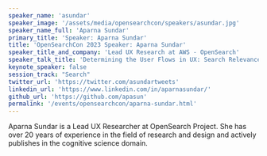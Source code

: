 ```yaml
---
speaker_name: 'asundar'
speaker_image: '/assets/media/opensearchcon/speakers/asundar.jpg'
speaker_name_full: 'Aparna Sundar'
primary_title: 'Speaker: Aparna Sundar'
title: 'OpenSearchCon 2023 Speaker: Aparna Sundar'
speaker_title_and_company: 'Lead UX Research at AWS - OpenSearch'
speaker_talk_title: 'Determining the User Flows in UX: Search Relevance Engineer'
keynote_speaker: false
session_track: "Search"
twitter_url: 'https://twitter.com/asundartweets'
linkedin_url: 'https://www.linkedin.com/in/aparnasundar/'
github_url: 'https://github.com/apasun'
permalink: '/events/opensearchcon/aparna-sundar.html'
---
```


Aparna Sundar is a Lead UX Researcher at OpenSearch Project. She has over 20 years of experience in the field of research and design and actively publishes in the cognitive science domain.

